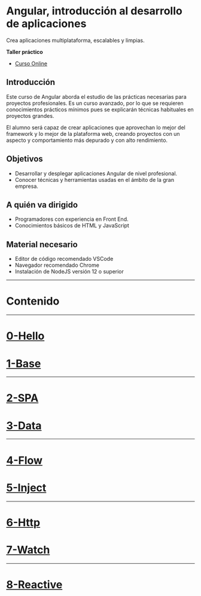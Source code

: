 Angular, introducción al desarrollo de aplicaciones
===================================================
Crea aplicaciones multiplataforma, escalables y limpias.

**Taller práctico**

<!-- - [Temario](https://academiabinaria.github.io/angular-basic/readme/index.html)
- [Ejemplo ejecutable](https://academiabinaria.github.io/angular-basic/board/) -->
- [Curso Online](https://www.trainingit.es/curso-angular-basico/?promo=angular.builders)

Introducción
-------------------------------------------
Este curso de Angular aborda el estudio de las prácticas necesarias para proyectos profesionales. Es un curso avanzado, por lo que se requieren conocimientos prácticos mínimos pues se explicarán técnicas habituales en proyectos grandes.

El alumno será capaz de crear aplicaciones que aprovechan lo mejor del framework y lo mejor de la plataforma web, creando proyectos con un aspecto y comportamiento más depurado y con alto rendimiento.

Objetivos
-------------------------------------------
- Desarrollar y desplegar aplicaciones Angular de nivel profesional.
- Conocer técnicas y herramientas usadas en el ámbito de la gran empresa.

A quién va dirigido
-------------------------------------------
- Programadores con experiencia en Front End.
- Conocimientos básicos de HTML y JavaScript

Material necesario
-------------------------------------------
- Editor de código recomendado VSCode
- Navegador recomendado Chrome
- Instalación de NodeJS versión 12 o superior

---

# Contenido

---

# [0-Hello](https://academiabinaria.github.io/angular-basic/readme/0-hello.html)

# [1-Base](https://academiabinaria.github.io/angular-basic/readme/1-base.html)

---

# [2-SPA](https://academiabinaria.github.io/angular-basic/readme/2-spa.html)

# [3-Data](https://academiabinaria.github.io/angular-basic/readme/3-data.html)

---

# [4-Flow](https://academiabinaria.github.io/angular-basic/readme/4-flow.html)

# [5-Inject](https://academiabinaria.github.io/angular-basic/readme/5-inject.html)

---

# [6-Http](https://academiabinaria.github.io/angular-basic/readme/6-http.html)

# [7-Watch](https://academiabinaria.github.io/angular-basic/readme/7-watch.html)

---

# [8-Reactive](https://academiabinaria.github.io/angular-basic/readme/8-reactive.html)


